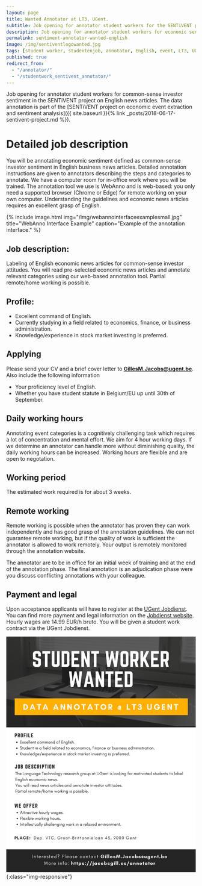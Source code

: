 ```yaml
---
layout: page
title: Wanted Annotator at LT3, UGent.
subtitle: Job opening for annotator student workers for the SENTiVENT project.
description: Job opening for annotator student workers for economic sentiment in the SENTiVENT project.
permalink: sentiment-annotator-wanted-english
image: /img/sentiventlogowanted.jpg
tags: [student worker, studentenjob, annotator, English, event, LT3, UGent, SENTiVENT, job]
published: true
redirect_from:
  - "/annotator/"
  - "/studentwork_sentivent_annotator/"
---
```

Job opening for annotator student workers for common-sense investor sentiment in the SENTiVENT project on English news articles.
The data annotation is part of the [SENTiVENT project on economic event extraction and sentiment analysis]({{ site.baseurl }}{% link _posts/2018-06-17-sentivent-project.md %}).

# Detailed job description
You will be annotating economic sentiment defined as common-sense investor sentiment in English business news articles.
Detailed annotation instructions are given to annotators describing the steps and categories to annotate.
We have a computer room for in-office work where you will be trained.
The annotation tool we use is WebAnno and is web-based: you only need a supported browser (Chrome or Edge) for remote working on your own computer.
Understanding the guidelines and economic news articles requires an excellent grasp of English.

{% include image.html
            img="/img/webannointerfaceexamplesmall.jpg"
            title="WebAnno Interface Example"
            caption="Example of the annotation interface." %}

            
## Job description:
Labeling of English economic news articles for common-sense investor attitudes.
You will read pre-selected economic news articles and annotate relevant categories using our web-based annotation tool.
Partial remote/home working is possible.

## Profile:
- Excellent command of English.
- Currently studying in a field related to economics, finance, or business administration.
- Knowledge/experience in stock market investing is preferred.

## Applying
Please send your CV and a brief cover letter to **GillesM.Jacobs@ugent.be**.
Also include the following information
- Your proficiency level of English.
- Whether you have student statute in Belgium/EU up until 30th of September.

## Daily working hours
Annotating event categories is a cognitively challenging task which requires a lot of concentration and mental effort. We aim for 4 hour working days. If we determine an annotator can handle more without diminishing quality, the daily working hours can be increased.
Working hours are flexible and are open to negotation.

## Working period
The estimated work required is for about 3 weeks.

## Remote working
Remote working is possible when the annotator has proven they can work independently and has good grasp of the annotation guidelines.
We can not guarantee remote working, but if the quality of work is sufficient the annotator is allowed to work remotely.
Your output is remotely monitored through the annotation website.

The annotator are to be in office for an initial week of training and at the end of the annotation phase.
The final annotation is an adjudication phase were you discuss conflicting annotations with your colleague.

## Payment and legal
Upon acceptance applicants will have to register at the [UGent Jobdienst](https://www.ugent.be/student/nl/meer-dan-studeren/jobdienst).
You can find more payment and legal information on the [Jobdienst website](ttps://www.ugent.be/student/nl/meer-dan-studeren/jobdienst/jobs-ugent).
Hourly wages are 14.99 EUR/h bruto.
You will be given a student work contract via the UGent Jobdienst.

![LT3 Annotator Event English Flyer](/img/lt3sentimentenglish.jpg){:class="img-responsive"}
